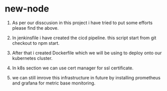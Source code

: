 # new-node
1. As per our disscusion in this project i have tried to put some efforts please find the above.

2. In jenkinsfile i have created the cicd pipeline. this script start from git checkout to npm start.

3. After that i created Dockerfile which we will be using to deploy onto our kubernetes cluster.

4. In k8s section we can use cert manager for ssl certificate.

5. we can still imrove this infrastructure in future by installing prometheus and grafana for metric base monitoring.
